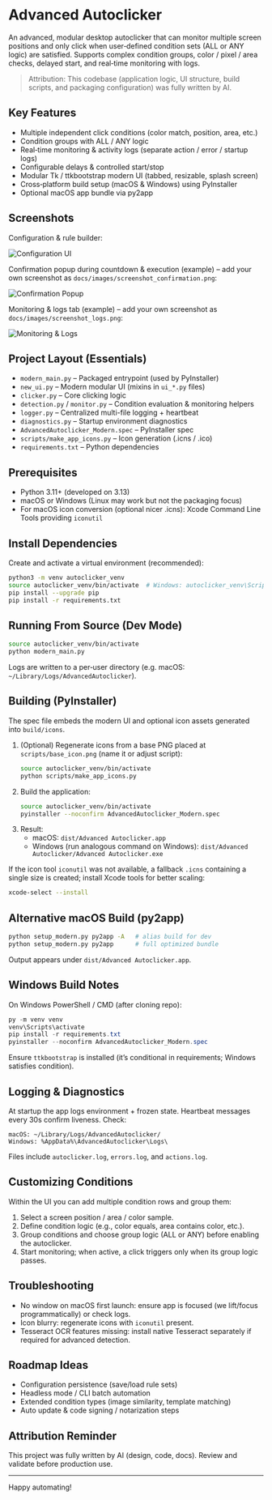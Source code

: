 # Advanced Autoclicker

An advanced, modular desktop autoclicker that can monitor multiple screen positions and only click when user‑defined condition sets (ALL or ANY logic) are satisfied. Supports complex condition groups, color / pixel / area checks, delayed start, and real‑time monitoring with logs.

> Attribution: This codebase (application logic, UI structure, build scripts, and packaging configuration) was fully written by AI.

## Key Features
- Multiple independent click conditions (color match, position, area, etc.)
- Condition groups with ALL / ANY logic
- Real‑time monitoring & activity logs (separate action / error / startup logs)
- Configurable delays & controlled start/stop
- Modular Tk / ttkbootstrap modern UI (tabbed, resizable, splash screen)
- Cross‑platform build setup (macOS & Windows) using PyInstaller
- Optional macOS app bundle via py2app

## Screenshots
Configuration & rule builder:

![Configuration UI](docs/images/screenshot_config.png)

Confirmation popup during countdown & execution (example) – add your own screenshot as `docs/images/screenshot_confirmation.png`:

![Confirmation Popup](docs/images/screenshot_confirmation.png)

Monitoring & logs tab (example) – add your own screenshot as `docs/images/screenshot_logs.png`:

![Monitoring & Logs](docs/images/screenshot_logs.png)

## Project Layout (Essentials)
- `modern_main.py` – Packaged entrypoint (used by PyInstaller)
- `new_ui.py` – Modern modular UI (mixins in `ui_*.py` files)
- `clicker.py` – Core clicking logic
- `detection.py` / `monitor.py` – Condition evaluation & monitoring helpers
- `logger.py` – Centralized multi-file logging + heartbeat
- `diagnostics.py` – Startup environment diagnostics
- `AdvancedAutoclicker_Modern.spec` – PyInstaller spec
- `scripts/make_app_icons.py` – Icon generation (.icns / .ico)
- `requirements.txt` – Python dependencies

## Prerequisites
- Python 3.11+ (developed on 3.13)
- macOS or Windows (Linux may work but not the packaging focus)
- For macOS icon conversion (optional nicer .icns): Xcode Command Line Tools providing `iconutil`

## Install Dependencies
Create and activate a virtual environment (recommended):

```bash
python3 -m venv autoclicker_venv
source autoclicker_venv/bin/activate  # Windows: autoclicker_venv\Scripts\activate
pip install --upgrade pip
pip install -r requirements.txt
```

## Running From Source (Dev Mode)
```bash
source autoclicker_venv/bin/activate
python modern_main.py
```
Logs are written to a per‑user directory (e.g. macOS: `~/Library/Logs/AdvancedAutoclicker`).

## Building (PyInstaller)
The spec file embeds the modern UI and optional icon assets generated into `build/icons`.

1. (Optional) Regenerate icons from a base PNG placed at `scripts/base_icon.png` (name it or adjust script):
	```bash
	source autoclicker_venv/bin/activate
	python scripts/make_app_icons.py
	```
2. Build the application:
	```bash
	source autoclicker_venv/bin/activate
	pyinstaller --noconfirm AdvancedAutoclicker_Modern.spec
	```
3. Result:
	- macOS: `dist/Advanced Autoclicker.app`
	- Windows (run analogous command on Windows): `dist/Advanced Autoclicker/Advanced Autoclicker.exe`

If the icon tool `iconutil` was not available, a fallback `.icns` containing a single size is created; install Xcode tools for better scaling:
```bash
xcode-select --install
```

## Alternative macOS Build (py2app)
```bash
python setup_modern.py py2app -A   # alias build for dev
python setup_modern.py py2app      # full optimized bundle
```
Output appears under `dist/Advanced Autoclicker.app`.

## Windows Build Notes
On Windows PowerShell / CMD (after cloning repo):
```powershell
py -m venv venv
venv\Scripts\activate
pip install -r requirements.txt
pyinstaller --noconfirm AdvancedAutoclicker_Modern.spec
```
Ensure `ttkbootstrap` is installed (it’s conditional in requirements; Windows satisfies condition).

## Logging & Diagnostics
At startup the app logs environment + frozen state. Heartbeat messages every 30s confirm liveness. Check:
```
macOS: ~/Library/Logs/AdvancedAutoclicker/
Windows: %AppData%\AdvancedAutoclicker\Logs\
```
Files include `autoclicker.log`, `errors.log`, and `actions.log`.

## Customizing Conditions
Within the UI you can add multiple condition rows and group them:
1. Select a screen position / area / color sample.
2. Define condition logic (e.g., color equals, area contains color, etc.).
3. Group conditions and choose group logic (ALL or ANY) before enabling the autoclicker.
4. Start monitoring; when active, a click triggers only when its group logic passes.

## Troubleshooting
- No window on macOS first launch: ensure app is focused (we lift/focus programmatically) or check logs.
- Icon blurry: regenerate icons with `iconutil` present.
- Tesseract OCR features missing: install native Tesseract separately if required for advanced detection.

## Roadmap Ideas
- Configuration persistence (save/load rule sets)
- Headless mode / CLI batch automation
- Extended condition types (image similarity, template matching)
- Auto update & code signing / notarization steps

## Attribution Reminder
This project was fully written by AI (design, code, docs). Review and validate before production use.

---
Happy automating!
